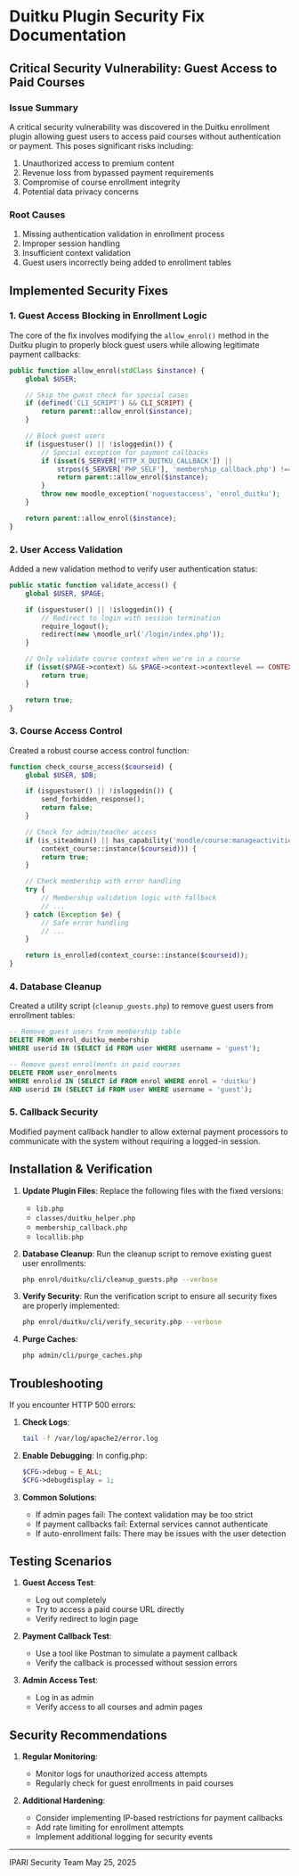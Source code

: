 # Duitku Plugin Security Fix Documentation

## Critical Security Vulnerability: Guest Access to Paid Courses

### Issue Summary

A critical security vulnerability was discovered in the Duitku enrollment plugin allowing guest users to access paid courses without authentication or payment. This poses significant risks including:

1. Unauthorized access to premium content
2. Revenue loss from bypassed payment requirements
3. Compromise of course enrollment integrity
4. Potential data privacy concerns

### Root Causes

1. Missing authentication validation in enrollment process
2. Improper session handling
3. Insufficient context validation
4. Guest users incorrectly being added to enrollment tables

## Implemented Security Fixes

### 1. Guest Access Blocking in Enrollment Logic

The core of the fix involves modifying the `allow_enrol()` method in the Duitku plugin to properly block guest users while allowing legitimate payment callbacks:

```php
public function allow_enrol(stdClass $instance) {
    global $USER;

    // Skip the guest check for special cases
    if (defined('CLI_SCRIPT') && CLI_SCRIPT) {
        return parent::allow_enrol($instance);
    }

    // Block guest users
    if (isguestuser() || !isloggedin()) {
        // Special exception for payment callbacks
        if (isset($_SERVER['HTTP_X_DUITKU_CALLBACK']) ||
            strpos($_SERVER['PHP_SELF'], 'membership_callback.php') !== false) {
            return parent::allow_enrol($instance);
        }
        throw new moodle_exception('noguestaccess', 'enrol_duitku');
    }

    return parent::allow_enrol($instance);
}
```

### 2. User Access Validation

Added a new validation method to verify user authentication status:

```php
public static function validate_access() {
    global $USER, $PAGE;

    if (isguestuser() || !isloggedin()) {
        // Redirect to login with session termination
        require_logout();
        redirect(new \moodle_url('/login/index.php'));
    }

    // Only validate course context when we're in a course
    if (isset($PAGE->context) && $PAGE->context->contextlevel == CONTEXT_COURSE) {
        return true;
    }

    return true;
}
```

### 3. Course Access Control

Created a robust course access control function:

```php
function check_course_access($courseid) {
    global $USER, $DB;

    if (isguestuser() || !isloggedin()) {
        send_forbidden_response();
        return false;
    }

    // Check for admin/teacher access
    if (is_siteadmin() || has_capability('moodle/course:manageactivities',
        context_course::instance($courseid))) {
        return true;
    }

    // Check membership with error handling
    try {
        // Membership validation logic with fallback
        // ...
    } catch (Exception $e) {
        // Safe error handling
        // ...
    }

    return is_enrolled(context_course::instance($courseid));
}
```

### 4. Database Cleanup

Created a utility script (`cleanup_guests.php`) to remove guest users from enrollment tables:

```sql
-- Remove guest users from membership table
DELETE FROM enrol_duitku_membership
WHERE userid IN (SELECT id FROM user WHERE username = 'guest');

-- Remove guest enrollments in paid courses
DELETE FROM user_enrolments
WHERE enrolid IN (SELECT id FROM enrol WHERE enrol = 'duitku')
AND userid IN (SELECT id FROM user WHERE username = 'guest');
```

### 5. Callback Security

Modified payment callback handler to allow external payment processors to communicate with the system without requiring a logged-in session.

## Installation & Verification

1. **Update Plugin Files**:
   Replace the following files with the fixed versions:

    - `lib.php`
    - `classes/duitku_helper.php`
    - `membership_callback.php`
    - `locallib.php`

2. **Database Cleanup**:
   Run the cleanup script to remove existing guest user enrollments:

    ```bash
    php enrol/duitku/cli/cleanup_guests.php --verbose
    ```

3. **Verify Security**:
   Run the verification script to ensure all security fixes are properly implemented:

    ```bash
    php enrol/duitku/cli/verify_security.php --verbose
    ```

4. **Purge Caches**:
    ```bash
    php admin/cli/purge_caches.php
    ```

## Troubleshooting

If you encounter HTTP 500 errors:

1. **Check Logs**:

    ```bash
    tail -f /var/log/apache2/error.log
    ```

2. **Enable Debugging**:
   In config.php:

    ```php
    $CFG->debug = E_ALL;
    $CFG->debugdisplay = 1;
    ```

3. **Common Solutions**:
    - If admin pages fail: The context validation may be too strict
    - If payment callbacks fail: External services cannot authenticate
    - If auto-enrollment fails: There may be issues with the user detection

## Testing Scenarios

1. **Guest Access Test**:

    - Log out completely
    - Try to access a paid course URL directly
    - Verify redirect to login page

2. **Payment Callback Test**:

    - Use a tool like Postman to simulate a payment callback
    - Verify the callback is processed without session errors

3. **Admin Access Test**:
    - Log in as admin
    - Verify access to all courses and admin pages

## Security Recommendations

1. **Regular Monitoring**:

    - Monitor logs for unauthorized access attempts
    - Regularly check for guest enrollments in paid courses

2. **Additional Hardening**:
    - Consider implementing IP-based restrictions for payment callbacks
    - Add rate limiting for enrollment attempts
    - Implement additional logging for security events

---

IPARI Security Team
May 25, 2025
